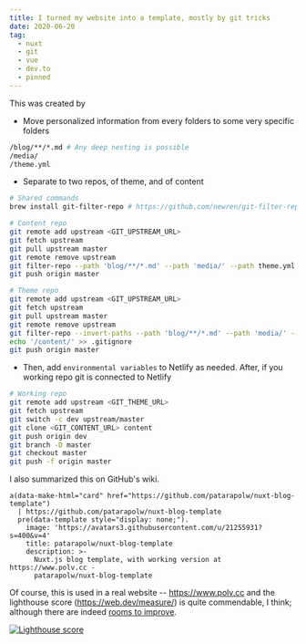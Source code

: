 ```yaml
---
title: I turned my website into a template, mostly by git tricks
date: 2020-06-20
tag:
  - nuxt
  - git
  - vue
  - dev.to
  - pinned
---
```


This was created by

- Move personalized information from every folders to some very specific folders

```sh
/blog/**/*.md # Any deep nesting is possible
/media/
/theme.yml
```

- Separate to two repos, of theme, and of content

```sh
# Shared commands
brew install git-filter-repo # https://github.com/newren/git-filter-repo/blob/main/INSTALL.md
```

```sh
# Content repo
git remote add upstream <GIT_UPSTREAM_URL>
git fetch upstream
git pull upstream master
git remote remove upstream
git filter-repo --path 'blog/**/*.md' --path 'media/' --path theme.yml --force # and other related content folders in the past
git push origin master
```

```sh
# Theme repo
git remote add upstream <GIT_UPSTREAM_URL>
git fetch upstream
git pull upstream master
git remote remove upstream
git filter-repo --invert-paths --path 'blog/**/*.md' --path 'media/' --path theme.yml --force # and other related content folders in the past
echo '/content/' >> .gitignore
git push origin master
```

- Then, add `environmental variables` to Netlify as needed. After, if you working repo git is connected to Netlify

```sh
# Working repo
git remote add upstream <GIT_THEME_URL>
git fetch upstream
git switch -c dev upstream/master
git clone <GIT_CONTENT_URL> content
git push origin dev
git branch -D master
git checkout master
git push -f origin master
```

I also summarized this on GitHub's wiki.

```pug parsed
a(data-make-html="card" href="https://github.com/patarapolw/nuxt-blog-template")
  | https://github.com/patarapolw/nuxt-blog-template
  pre(data-template style="display: none;").
    image: 'https://avatars3.githubusercontent.com/u/21255931?s=400&v=4'
    title: patarapolw/nuxt-blog-template
    description: >-
      Nuxt.js blog template, with working version at https://www.polv.cc -
      patarapolw/nuxt-blog-template
```

Of course, this is used in a real website -- https://www.polv.cc and the lighthouse score (https://web.dev/measure/) is quite commendable, I think; although there are indeed [rooms to improve](https://github.com/patarapolw/nuxt-blog-template/issues/5).

[![Lighthouse score](https://user-images.githubusercontent.com/21255931/85204182-d91a2380-b33c-11ea-8a82-74b857868d03.png)](https://github.com/patarapolw/nuxt-blog-template/issues/6)
